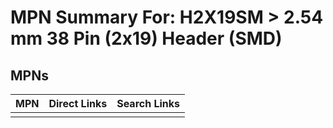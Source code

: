 



# MPN Summary For: H2X19SM > 2.54 mm 38 Pin (2x19) Header (SMD)

## MPNs
  

|MPN|Direct Links|Search Links|
| :--- | :--- | :--- |
||||
